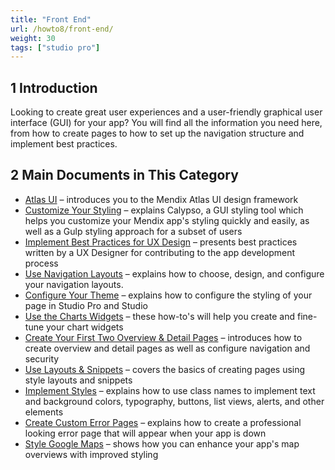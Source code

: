 ```yaml
---
title: "Front End"
url: /howto8/front-end/
weight: 30
tags: ["studio pro"]
---
```


## 1 Introduction 

Looking to create great user experiences and a user-friendly graphical user interface (GUI) for your app? You will find all the information you need here, from how to create pages to how to set up the navigation structure and implement best practices.

## 2 Main Documents in This Category

* [Atlas UI](/howto8/front-end/atlas-ui/) – introduces you to the Mendix Atlas UI design framework
* [Customize Your Styling](/howto8/front-end/customize-styling/) – explains Calypso, a GUI styling tool which helps you customize your Mendix app's styling quickly and easily, as well as a Gulp styling approach for a subset of users
* [Implement Best Practices for UX Design](/howto8/front-end/ux-best-practices/) – presents best practices written by a UX Designer for contributing to the app development process
* [Use Navigation Layouts](/howto8/front-end/use-navigation-layouts/) – explains how to choose, design, and configure your navigation layouts.
* [Configure Your Theme](/howto8/front-end/configuring-your-theme/) – explains how to configure the styling of your page in Studio Pro and Studio
* [Use the Charts Widgets](/howto8/front-end/charts-tutorials/) – these how-to's will help you create and fine-tune your chart widgets
* [Create Your First Two Overview & Detail Pages](/howto8/front-end/create-your-first-two-overview-and-detail-pages/) – introduces how to create overview and detail pages as well as configure navigation and security
* [Use Layouts & Snippets](/howto8/front-end/layouts-and-snippets/) – covers the basics of creating pages using style layouts and snippets
* [Implement Styles](/howto8/front-end/styles/) – explains how to use class names to implement text and background colors, typography, buttons, list views, alerts, and other elements
* [Create Custom Error Pages](/howto8/front-end/custom-error-page/) – explains how to create a professional looking error page that will appear when your app is down
* [Style Google Maps](/howto8/front-end/style-google-maps/) – shows how you can enhance your app's map overviews with improved styling
